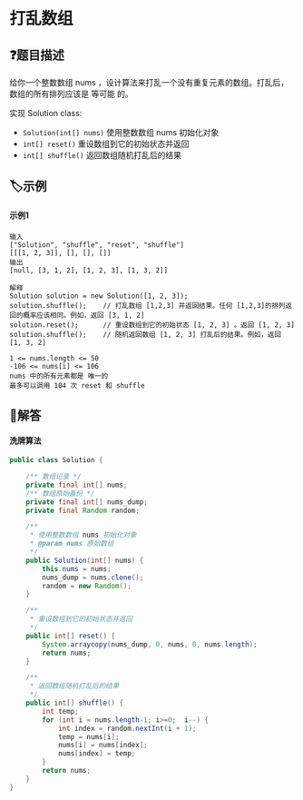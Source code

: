 # 打乱数组

## ❓题目描述

给你一个整数数组 nums ，设计算法来打乱一个没有重复元素的数组。打乱后，数组的所有排列应该是 等可能 的。

实现 Solution class:

- `Solution(int[] nums)` 使用整数数组 nums 初始化对象
- `int[] reset()` 重设数组到它的初始状态并返回
- `int[] shuffle()` 返回数组随机打乱后的结果


## 🏷️示例
<!-- tabs:start -->
#### **示例1**
```
输入
["Solution", "shuffle", "reset", "shuffle"]
[[[1, 2, 3]], [], [], []]
输出
[null, [3, 1, 2], [1, 2, 3], [1, 3, 2]]

解释
Solution solution = new Solution([1, 2, 3]);
solution.shuffle();    // 打乱数组 [1,2,3] 并返回结果。任何 [1,2,3]的排列返回的概率应该相同。例如，返回 [3, 1, 2]
solution.reset();      // 重设数组到它的初始状态 [1, 2, 3] 。返回 [1, 2, 3]
solution.shuffle();    // 随机返回数组 [1, 2, 3] 打乱后的结果。例如，返回 [1, 3, 2]
```
<!-- tabs:end -->
```
1 <= nums.length <= 50
-106 <= nums[i] <= 106
nums 中的所有元素都是 唯一的
最多可以调用 104 次 reset 和 shuffle
```
## 👀解答

<!-- tabs:start -->

#### **洗牌算法**
```java
public class Solution {

    /** 数组记录 */
    private final int[] nums;
    /** 数组原始备份 */
    private final int[] nums_dump;
    private final Random random;

    /**
     * 使用整数数组 nums 初始化对象
     * @param nums 原始数组
     */
    public Solution(int[] nums) {
        this.nums = nums;
        nums_dump = nums.clone();
        random = new Random();
    }

    /**
     * 重设数组到它的初始状态并返回
     */
    public int[] reset() {
        System.arraycopy(nums_dump, 0, nums, 0, nums.length);
        return nums;
    }

    /**
     * 返回数组随机打乱后的结果
     */
    public int[] shuffle() {
        int temp;
        for (int i = nums.length-1; i>=0;  i--) {
            int index = random.nextInt(i + 1);
            temp = nums[i];
            nums[i] = nums[index];
            nums[index] = temp;
        }
        return nums;
    }
}

```
<!-- tabs:end -->
